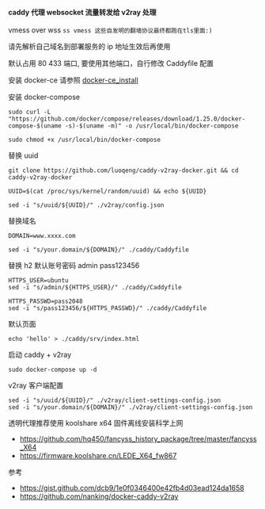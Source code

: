 #### caddy 代理 websocket 流量转发给 v2ray 处理 

vmess over wss `ss vmess 这些自发明的翻墙协议最终都跑在tls里面:)`

请先解析自己域名到部署服务的 ip 地址生效后再使用

默认占用 80 433 端口, 要使用其他端口，自行修改 Caddyfile 配置

安装 docker-ce 请参照 [docker-ce_install](https://docs.docker.com/install/linux/docker-ce/ubuntu/)

安装 docker-compose
```
sudo curl -L "https://github.com/docker/compose/releases/download/1.25.0/docker-compose-$(uname -s)-$(uname -m)" -o /usr/local/bin/docker-compose

sudo chmod +x /usr/local/bin/docker-compose
```

替换 uuid
```
git clone https://github.com/luoqeng/caddy-v2ray-docker.git && cd caddy-v2ray-docker

UUID=$(cat /proc/sys/kernel/random/uuid) && echo ${UUID}

sed -i "s/uuid/${UUID}/" ./v2ray/config.json
```

替换域名
```
DOMAIN=www.xxxx.com

sed -i "s/your.domain/${DOMAIN}/" ./caddy/Caddyfile
```

替换 h2 默认账号密码 admin pass123456
```
HTTPS_USER=ubuntu
sed -i "s/admin/${HTTPS_USER}/" ./caddy/Caddyfile

HTTPS_PASSWD=pass2048
sed -i "s/pass123456/${HTTPS_PASSWD}/" ./caddy/Caddyfile
```

默认页面
```
echo 'hello' > ./caddy/srv/index.html
```

启动 caddy + v2ray
```
sudo docker-compose up -d
```

v2ray 客户端配置
```
sed -i "s/uuid/${UUID}/" ./v2ray/client-settings-config.json
sed -i "s/your.domain/${DOMAIN}/" ./v2ray/client-settings-config.json
```

透明代理推荐使用 koolshare x64 固件离线安装科学上网
 - https://github.com/hq450/fancyss_history_package/tree/master/fancyss_X64
 - https://firmware.koolshare.cn/LEDE_X64_fw867

参考
 - https://gist.github.com/dcb9/1e0f0346400e42fb4d03ead124da1658
 - https://github.com/nanking/docker-caddy-v2ray

